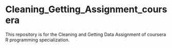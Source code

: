 # Cleaning_Getting_Assignment_coursera
This repository is for the Cleaning and Getting Data Assignment of coursera R programming specialization.
